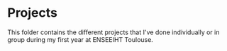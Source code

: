 # Projects
This folder contains the different projects that I've done individually or in group during my first year at ENSEEIHT Toulouse.
